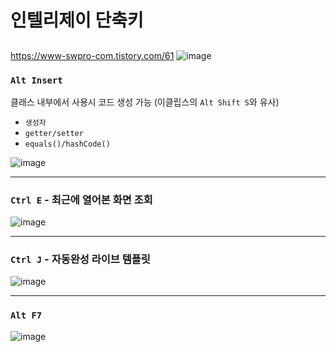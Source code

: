 # 인텔리제이 단축키

## 
https://www-swpro-com.tistory.com/61
![image](https://github.com/djdjdddd/TIL/assets/126077503/cdc9aa0d-35b2-455d-a227-0d5ac71d6293)


### `Alt Insert`
클래스 내부에서 사용시 코드 생성 가능 (이클립스의 `Alt Shift S`와 유사)
- `생성자`
- `getter/setter`
- `equals()/hashCode()`

![image](https://github.com/djdjdddd/TIL/assets/126077503/8674a8a6-d0e7-4902-a27a-abfd1481cba9)

---

### `Ctrl E` - 최근에 열어본 화면 조회
![image](https://github.com/djdjdddd/TIL/assets/126077503/34ee7a5d-3d38-4c05-8570-691cf3421705)

---

### `Ctrl J` - 자동완성 라이브 템플릿
![image](https://github.com/djdjdddd/TIL/assets/126077503/2142d7bf-5152-414e-9c8c-43d0f0e4a6e2)

---

### `Alt F7`
![image](https://github.com/djdjdddd/TIL/assets/126077503/8011debc-b514-4a0b-8bac-b4c7be280f62)
